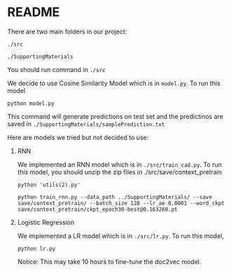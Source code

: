 # README

There are two main folders in our project:

`
./src
`

`
./SupportingMaterials
`

You should run command in `./src`

We decide to use Cosine Similarity Model which is in `model.py`. To run this model

`python model.py`

This command will generate predictions on test set and the predictinos are saved in `./SupportingMaterials/samplePrediction.txt`

Here are models we tried but not decided to use:

1. RNN

   We implemented an RNN model which is in `./src/train_cad.py`. To run this model, you should unzip the zip files in ./src/save/context_pretrain
   
   `python 'utils(2).py'`
   
   `python train_rnn.py --data_path ../SupportingMaterials/ --save save/context_pretrain/ --batch_size 128 --lr_ae 0.0001 --word_ckpt save/context_pretrain/ckpt_epoch30-best@0.163260.pt` 
    
2. Logistic Regression
   
   We implemented a LR model which is in `./src/lr.py`. To run this model,
   
   `python lr.py`
   
   Notice: This may take 10 hours to fine-tune the doc2vec model.
